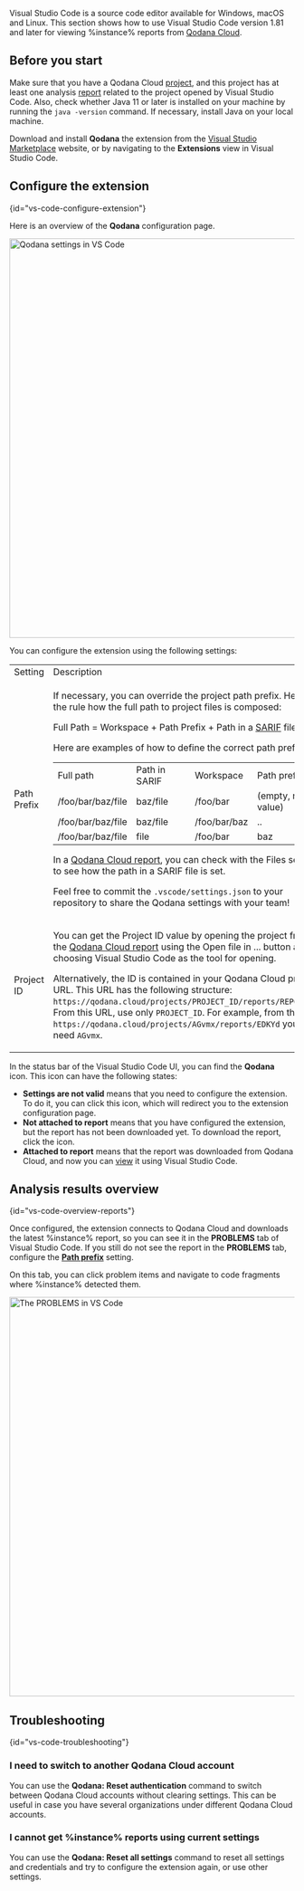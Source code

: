 [//]: # (title: Visual Studio Code)

Visual Studio Code is a source code editor available for Windows, macOS and Linux. This section shows how to use Visual 
Studio Code version 1.81 and later for viewing %instance% reports from [Qodana Cloud](cloud-about.topic).

## Before you start

Make sure that you have a Qodana Cloud [project](cloud-projects.topic), and this project has at 
least one analysis [report](cloud-overview-reports.topic) related to the project opened by Visual Studio Code. 
Also, check whether Java 11 or later is installed on your machine by running the `java -version` command. If necessary, 
install Java on your local machine.  

Download and install **Qodana** the extension from the 
[Visual Studio Marketplace](https://marketplace.visualstudio.com/items?itemName=JetBrains.qodana-code) website, 
or by navigating to the **Extensions** view in Visual Studio Code.  

## Configure the extension
{id="vs-code-configure-extension"}

Here is an overview of the **Qodana** configuration page. 

<img src="vscode-settings.png" dark-src="vscode-settings_dark.png" width="706" alt="Qodana settings in VS Code" border-effect="line"/>

You can configure the extension using the following settings:

<table>
<tr>
<td>Setting</td>
<td>Description</td>
</tr>
<tr>
<td>Path Prefix</td>
<td><p>If necessary, you can override the project path prefix. Here is the rule how the full path to project files is composed:</p>
<p>Full Path = Workspace + Path Prefix + Path in a <a href="qodana-sarif-output.md">SARIF</a> file</p>
<p>Here are examples of how to define the correct path prefix:</p>
<table>
<tr>
<td>Full path</td>
<td>Path in SARIF</td>
<td>Workspace</td>
<td>Path prefix</td>
</tr>
<tr>
<td>/foo/bar/baz/file</td>
<td>baz/file</td>
<td>/foo/bar</td>
<td>(empty, no value)</td>
</tr>
<tr>
<td>/foo/bar/baz/file</td>
<td>baz/file</td>
<td>/foo/bar/baz</td>
<td>..</td>
</tr>
<tr>
<td>/foo/bar/baz/file</td>
<td>file</td>
<td>/foo/bar</td>
<td>baz</td>
</tr>
</table>
<p>In a <a href="ui-overview.md">Qodana Cloud report</a>, you can check with the <ui-path>Files</ui-path> section to 
see how the path in a SARIF file is set.</p>
<p>Feel free to commit the <code>.vscode/settings.json</code> to your repository to share the Qodana settings with your team!</p>
</td>
</tr>
<tr>
<td>Project ID</td>
<td>
<p>You can get the Project ID value by opening the project from the 
<a href="ui-overview.md" anchor="ui-overview-actual-problems">Qodana Cloud report</a> using the 
<ui-path>Open file in ...</ui-path> button and choosing Visual Studio Code as the tool for opening. </p>
<p>Alternatively, the ID is contained in your Qodana Cloud project URL. This URL has the following structure: 
<code>https://qodana.cloud/projects/PROJECT_ID/reports/REPORT_ID</code>. From this URL, use only <code>PROJECT_ID</code>.
For example, from the URL <code>https://qodana.cloud/projects/AGvmx/reports/EDKYd</code> you will need <code>AGvmx</code>.</p>
</td>
</tr>
</table>

In the status bar of the Visual Studio Code UI, you can find the **Qodana** icon. This icon can have the following states:

* **Settings are not valid** means that you need to configure the extension. To do it, you can click this icon, which will 
redirect you to the extension configuration page.
* **Not attached to report** means that you have configured the extension, but the report has not been downloaded yet. To 
download the report, click the icon. 
* **Attached to report** means that the report was downloaded from Qodana Cloud, and now you can 
[view](#vs-code-overview-reports) it using Visual Studio Code. 

## Analysis results overview
{id="vs-code-overview-reports"}

Once configured, the extension connects to Qodana Cloud and downloads the latest %instance% report, so you can see 
it in the **PROBLEMS** tab of Visual Studio Code. If you still do not see the report in the **PROBLEMS** tab, configure 
the [**Path prefix**](#vs-code-configure-extension) setting. 

On this tab, you can click problem items and navigate to code fragments where %instance% detected them.

<img src="vscode-problems-tab.animated.gif" dark-src="vscode-problems-tab_dark.animated.gif" width="706" alt="The PROBLEMS in VS Code" animated="true" border-effect="line"/>

## Troubleshooting
{id="vs-code-troubleshooting"}

### I need to switch to another Qodana Cloud account

You can use the **Qodana: Reset authentication** command to switch between Qodana Cloud accounts without clearing settings. 
This can be useful in case you have several organizations under different Qodana Cloud accounts.

### I cannot get %instance% reports using current settings

You can use the **Qodana: Reset all settings** command to reset all settings and credentials and try to configure 
the extension again, or use other settings.

 